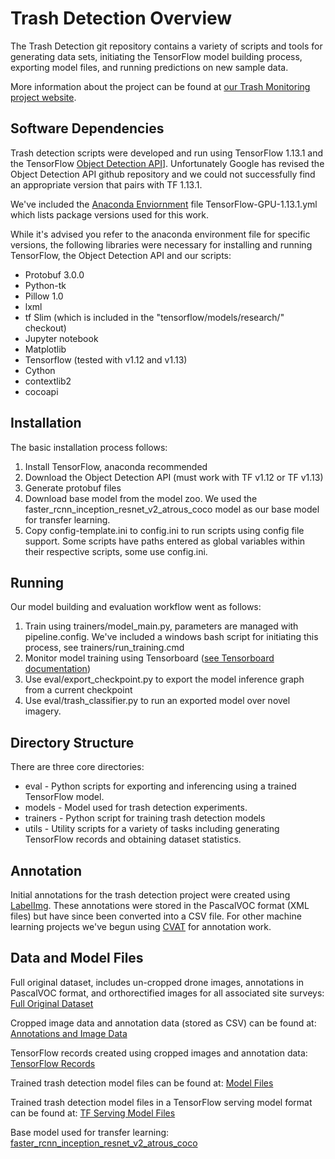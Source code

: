 # Trash Detection Overview

The Trash Detection git repository contains a variety of scripts and tools for generating data sets, initiating the TensorFlow model building process, exporting model files, and running predictions on new sample data.

More information about the project can be found at [our Trash Monitoring project website](http://trashmonitoring.org/).

## Software Dependencies

Trash detection scripts were developed and run using TensorFlow 1.13.1 and the TensorFlow [Object Detection API](https://github.com/tensorflow/models/tree/master/research/object_detection)]. Unfortunately Google has revised the Object Detection API github repository and we could not successfully find an appropriate version that pairs with TF 1.13.1. 

We've included the [Anaconda Enviornment](https://www.anaconda.com/) file TensorFlow-GPU-1.13.1.yml which lists package versions used for this work.

While it's advised you refer to the anaconda environment file for specific versions, the following libraries were necessary for installing and running TensorFlow, the Object Detection API and our scripts:
* Protobuf 3.0.0
* Python-tk
* Pillow 1.0
* lxml
* tf Slim (which is included in the "tensorflow/models/research/" checkout)
* Jupyter notebook
* Matplotlib
* Tensorflow (tested with v1.12 and v1.13)
* Cython
* contextlib2
* cocoapi

## Installation

The basic installation process follows:
1. Install TensorFlow, anaconda recommended
2. Download the Object Detection API (must work with TF v1.12 or TF v1.13)
3. Generate protobuf files
4. Download base model from the model zoo. We used the faster_rcnn_inception_resnet_v2_atrous_coco model as our base model for transfer learning.
5. Copy config-template.ini to config.ini to run scripts using config file support. Some scripts have paths entered as global variables within their respective scripts, some use config.ini.

## Running

Our model building and evaluation workflow went as follows:
1. Train using trainers/model_main.py, parameters are managed with pipeline.config. We've included a windows bash script for initiating this process, see trainers/run_training.cmd
2. Monitor model training using Tensorboard ([see Tensorboard documentation](https://www.tensorflow.org/tensorboard))
3. Use eval/export_checkpoint.py to export the model inference graph from a current checkpoint
4. Use eval/trash_classifier.py to run an exported model over novel imagery.

## Directory Structure

There are three core directories:
* eval - Python scripts for exporting and inferencing using a trained TensorFlow model.
* models - Model used for trash detection experiments.
* trainers - Python script for training trash detection models
* utils - Utility scripts for a variety of tasks including generating TensorFlow records and obtaining dataset statistics.

## Annotation

Initial annotations for the trash detection project were created using [LabelImg](https://github.com/tzutalin/labelImg). These annotations were stored in the PascalVOC format (XML files) but have since been converted into a CSV file. For other machine learning projects we've begun using [CVAT](https://github.com/openvinotoolkit/cvat) for annotation work.

## Data and Model Files
Full original dataset, includes un-cropped drone images, annotations in PascalVOC format, and orthorectified images for all associated site surveys:
[Full Original Dataset](https://filecloud.sfei.org/index.php/s/AELpbMnQfzjfTYX)

Cropped image data and annotation data (stored as CSV) can be found at:
[Annotations and Image Data](http://filecloud.sfei.org/index.php/s/DRpy3qQaZxpyMXA)

TensorFlow records created using cropped images and annotation data:
[TensorFlow Records](http://filecloud.sfei.org/index.php/s/PcBZ3DR7Pt3DjTk)

Trained trash detection model files can be found at:
[Model Files](http://filecloud.sfei.org/index.php/s/KP4yZ4Nd93bmWBf)

Trained trash detection model files in a TensorFlow serving model format can be found at:
[TF Serving Model Files](http://filecloud.sfei.org/index.php/s/myAZbArckS6CiNY)

Base model used for transfer learning:
[faster_rcnn_inception_resnet_v2_atrous_coco](http://filecloud.sfei.org/index.php/s/Fsjz7EC5yLBFbaE)
